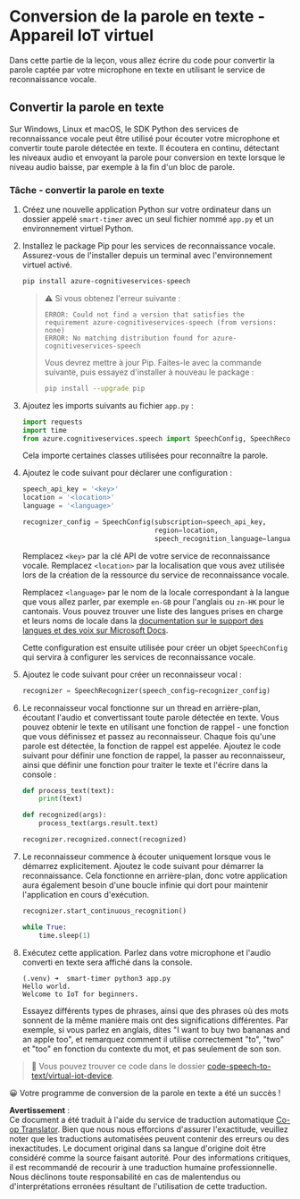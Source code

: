 <!--
CO_OP_TRANSLATOR_METADATA:
{
  "original_hash": "c0550b254b9ba2539baf1e6bb5fc05f8",
  "translation_date": "2025-08-25T00:23:44+00:00",
  "source_file": "6-consumer/lessons/1-speech-recognition/virtual-device-speech-to-text.md",
  "language_code": "fr"
}
-->
# Conversion de la parole en texte - Appareil IoT virtuel

Dans cette partie de la leçon, vous allez écrire du code pour convertir la parole captée par votre microphone en texte en utilisant le service de reconnaissance vocale.

## Convertir la parole en texte

Sur Windows, Linux et macOS, le SDK Python des services de reconnaissance vocale peut être utilisé pour écouter votre microphone et convertir toute parole détectée en texte. Il écoutera en continu, détectant les niveaux audio et envoyant la parole pour conversion en texte lorsque le niveau audio baisse, par exemple à la fin d'un bloc de parole.

### Tâche - convertir la parole en texte

1. Créez une nouvelle application Python sur votre ordinateur dans un dossier appelé `smart-timer` avec un seul fichier nommé `app.py` et un environnement virtuel Python.

1. Installez le package Pip pour les services de reconnaissance vocale. Assurez-vous de l'installer depuis un terminal avec l'environnement virtuel activé.

    ```sh
    pip install azure-cognitiveservices-speech
    ```

    > ⚠️ Si vous obtenez l'erreur suivante :
    >
    > ```output
    > ERROR: Could not find a version that satisfies the requirement azure-cognitiveservices-speech (from versions: none)
    > ERROR: No matching distribution found for azure-cognitiveservices-speech
    > ```
    >
    > Vous devrez mettre à jour Pip. Faites-le avec la commande suivante, puis essayez d'installer à nouveau le package :
    >
    > ```sh
    > pip install --upgrade pip
    > ```

1. Ajoutez les imports suivants au fichier `app.py` :

    ```python
    import requests
    import time
    from azure.cognitiveservices.speech import SpeechConfig, SpeechRecognizer
    ```

    Cela importe certaines classes utilisées pour reconnaître la parole.

1. Ajoutez le code suivant pour déclarer une configuration :

    ```python
    speech_api_key = '<key>'
    location = '<location>'
    language = '<language>'

    recognizer_config = SpeechConfig(subscription=speech_api_key,
                                     region=location,
                                     speech_recognition_language=language)
    ```

    Remplacez `<key>` par la clé API de votre service de reconnaissance vocale. Remplacez `<location>` par la localisation que vous avez utilisée lors de la création de la ressource du service de reconnaissance vocale.

    Remplacez `<language>` par le nom de la locale correspondant à la langue que vous allez parler, par exemple `en-GB` pour l'anglais ou `zn-HK` pour le cantonais. Vous pouvez trouver une liste des langues prises en charge et leurs noms de locale dans la [documentation sur le support des langues et des voix sur Microsoft Docs](https://docs.microsoft.com/azure/cognitive-services/speech-service/language-support?WT.mc_id=academic-17441-jabenn#speech-to-text).

    Cette configuration est ensuite utilisée pour créer un objet `SpeechConfig` qui servira à configurer les services de reconnaissance vocale.

1. Ajoutez le code suivant pour créer un reconnaisseur vocal :

    ```python
    recognizer = SpeechRecognizer(speech_config=recognizer_config)
    ```

1. Le reconnaisseur vocal fonctionne sur un thread en arrière-plan, écoutant l'audio et convertissant toute parole détectée en texte. Vous pouvez obtenir le texte en utilisant une fonction de rappel - une fonction que vous définissez et passez au reconnaisseur. Chaque fois qu'une parole est détectée, la fonction de rappel est appelée. Ajoutez le code suivant pour définir une fonction de rappel, la passer au reconnaisseur, ainsi que définir une fonction pour traiter le texte et l'écrire dans la console :

    ```python
    def process_text(text):
        print(text)

    def recognized(args):
        process_text(args.result.text)
    
    recognizer.recognized.connect(recognized)
    ```

1. Le reconnaisseur commence à écouter uniquement lorsque vous le démarrez explicitement. Ajoutez le code suivant pour démarrer la reconnaissance. Cela fonctionne en arrière-plan, donc votre application aura également besoin d'une boucle infinie qui dort pour maintenir l'application en cours d'exécution.

    ```python
    recognizer.start_continuous_recognition()

    while True:
        time.sleep(1)
    ```

1. Exécutez cette application. Parlez dans votre microphone et l'audio converti en texte sera affiché dans la console.

    ```output
    (.venv) ➜  smart-timer python3 app.py
    Hello world.
    Welcome to IoT for beginners.
    ```

    Essayez différents types de phrases, ainsi que des phrases où des mots sonnent de la même manière mais ont des significations différentes. Par exemple, si vous parlez en anglais, dites "I want to buy two bananas and an apple too", et remarquez comment il utilise correctement "to", "two" et "too" en fonction du contexte du mot, et pas seulement de son son.

> 💁 Vous pouvez trouver ce code dans le dossier [code-speech-to-text/virtual-iot-device](../../../../../6-consumer/lessons/1-speech-recognition/code-speech-to-text/virtual-iot-device).

😀 Votre programme de conversion de la parole en texte a été un succès !

**Avertissement** :  
Ce document a été traduit à l'aide du service de traduction automatique [Co-op Translator](https://github.com/Azure/co-op-translator). Bien que nous nous efforcions d'assurer l'exactitude, veuillez noter que les traductions automatisées peuvent contenir des erreurs ou des inexactitudes. Le document original dans sa langue d'origine doit être considéré comme la source faisant autorité. Pour des informations critiques, il est recommandé de recourir à une traduction humaine professionnelle. Nous déclinons toute responsabilité en cas de malentendus ou d'interprétations erronées résultant de l'utilisation de cette traduction.